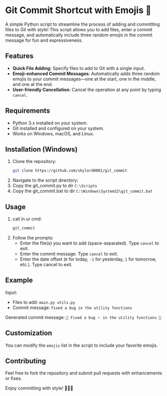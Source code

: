 
# Git Commit Shortcut with Emojis 🎉

A simple Python script to streamline the process of adding and committing files to Git with style! This script allows you to add files, enter a commit message, and automatically include three random emojis in the commit message for fun and expressiveness.

## Features
- **Quick File Adding**: Specify files to add to Git with a single input.
- **Emoji-enhanced Commit Messages**: Automatically adds three random emojis to your commit messages—one at the start, one in the middle, and one at the end.
- **User-friendly Cancellation**: Cancel the operation at any point by typing `cancel`.

## Requirements
- Python 3.x installed on your system.
- Git installed and configured on your system.
- Works on Windows, macOS, and Linux.

## Installation (Windows)
1. Clone the repository:
   ```bash
   git clone https://github.com/skylord0001/git_commit
   ```
2. Navigate to the script directory:
3. Copy the git_commit.py to dir ```C:\Scripts```
4. Copy the git_commit.bat to dir ```C:\Windows\System32\git_commit.bat```

## Usage
1. call in ur cmd:
   ```bash
   git_commit
   ```
2. Follow the prompts:
   - Enter the file(s) you want to add (space-separated). Type `cancel` to exit.
   - Enter the commit message. Type `cancel` to exit.
   - Enter the date offset (`0` for today, `-1` for yesterday, `1` for tomorrow, etc.). Type cancel to exit.

## Example
Input:
- Files to add: `main.py utils.py`
- Commit message: `Fixed a bug in the utility functions`

Generated commit message:
`🚀 Fixed a bug ✨ in the utility functions 🐛`

## Customization
You can modify the `emojis` list in the script to include your favorite emojis.

## Contributing
Feel free to fork the repository and submit pull requests with enhancements or fixes.

Enjoy committing with style! 🚀✨🎉